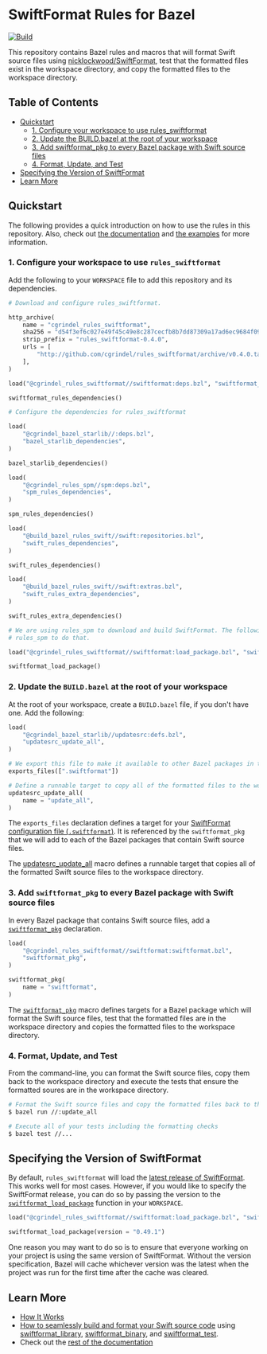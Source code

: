 # SwiftFormat Rules for Bazel

[![Build](https://github.com/cgrindel/rules_swiftformat/actions/workflows/ci.yml/badge.svg)](https://github.com/cgrindel/rules_swiftformat/actions/workflows/ci.yml)

This repository contains Bazel rules and macros that will format Swift source files using
[nicklockwood/SwiftFormat](https://github.com/nicklockwood/SwiftFormat), test that the formatted
files exist in the workspace directory, and copy the formatted files to the workspace directory.

## Table of Contents

* [Quickstart](#quickstart)
  * [1\. Configure your workspace to use rules\_swiftformat](#1-configure-your-workspace-to-use-rules_swiftformat)
  * [2\. Update the BUILD\.bazel at the root of your workspace](#2-update-the-buildbazel-at-the-root-of-your-workspace)
  * [3\. Add swiftformat\_pkg to every Bazel package with Swift source files](#3-add-swiftformat_pkg-to-every-bazel-package-with-swift-source-files)
  * [4\. Format, Update, and Test](#4-format-update-and-test)
* [Specifying the Version of SwiftFormat](#specifying-the-version-of-swiftformat)
* [Learn More](#learn-more)

<a id="#quickstart"></a>
## Quickstart

The following provides a quick introduction on how to use the rules in this repository. Also, check
out [the documentation](/doc/) and [the examples](/examples/) for more information.

### 1. Configure your workspace to use `rules_swiftformat`

Add the following to your `WORKSPACE` file to add this repository and its dependencies.

<!-- BEGIN WORKSPACE SNIPPET -->
```python
# Download and configure rules_swiftformat.

http_archive(
    name = "cgrindel_rules_swiftformat",
    sha256 = "d54f3ef6c027e49f45c49e8c287cecfb8b7dd87309a17ad6ec9684f09970436a",
    strip_prefix = "rules_swiftformat-0.4.0",
    urls = [
        "http://github.com/cgrindel/rules_swiftformat/archive/v0.4.0.tar.gz",
    ],
)

load("@cgrindel_rules_swiftformat//swiftformat:deps.bzl", "swiftformat_rules_dependencies")

swiftformat_rules_dependencies()

# Configure the dependencies for rules_swiftformat

load(
    "@cgrindel_bazel_starlib//:deps.bzl",
    "bazel_starlib_dependencies",
)

bazel_starlib_dependencies()

load(
    "@cgrindel_rules_spm//spm:deps.bzl",
    "spm_rules_dependencies",
)

spm_rules_dependencies()

load(
    "@build_bazel_rules_swift//swift:repositories.bzl",
    "swift_rules_dependencies",
)

swift_rules_dependencies()

load(
    "@build_bazel_rules_swift//swift:extras.bzl",
    "swift_rules_extra_dependencies",
)

swift_rules_extra_dependencies()

# We are using rules_spm to download and build SwiftFormat. The following will configure
# rules_spm to do that.

load("@cgrindel_rules_swiftformat//swiftformat:load_package.bzl", "swiftformat_load_package")

swiftformat_load_package()
```
<!-- END WORKSPACE SNIPPET -->

### 2. Update the `BUILD.bazel` at the root of your workspace

At the root of your workspace, create a `BUILD.bazel` file, if you don't have one. Add the
following:

```python
load(
    "@cgrindel_bazel_starlib//updatesrc:defs.bzl",
    "updatesrc_update_all",
)

# We export this file to make it available to other Bazel packages in the workspace.
exports_files([".swiftformat"])

# Define a runnable target to copy all of the formatted files to the workspace directory.
updatesrc_update_all(
    name = "update_all",
)
```

The `exports_files` declaration defines a target for your [SwiftFormat configuration file
(`.swiftformat`)](https://github.com/nicklockwood/SwiftFormat#config-file). It is referenced by the
`swiftformat_pkg` that we will add to each of the Bazel packages that contain Swift source files.

The [updatesrc_update_all](https://github.com/cgrindel/bazel-starlib/blob/main/doc/updatesrc/rules_and_macros_overview.md#updatesrc_update_all)
macro defines a runnable target that copies all of the formatted Swift source files to the workspace
directory.


### 3. Add `swiftformat_pkg` to every Bazel package with Swift source files

In every Bazel package that contains Swift source files, add a
[`swiftformat_pkg`](/doc/rules_and_macros_overview.md#swiftformat_pkg) declaration.

```python
load(
    "@cgrindel_rules_swiftformat//swiftformat:swiftformat.bzl",
    "swiftformat_pkg",
)

swiftformat_pkg(
    name = "swiftformat",
)
```

The [`swiftformat_pkg`](/doc/rules_and_macros_overview.md#swiftformat_pkg) macro defines targets for
a Bazel package which will format the Swift source files, test that the formatted files are in the
workspace directory and copies the formatted files to the workspace directory.

### 4. Format, Update, and Test

From the command-line, you can format the Swift source files, copy them back to the workspace
directory and execute the tests that ensure the formatted soures are in the workspace directory.

```sh
# Format the Swift source files and copy the formatted files back to the workspace directory
$ bazel run //:update_all

# Execute all of your tests including the formatting checks
$ bazel test //...
```

## Specifying the Version of SwiftFormat

By default, `rules_swiftformat` will load the [latest release of
SwiftFormat](https://github.com/nicklockwood/SwiftFormat/releases). This works well for most cases.
However, if you would like to specify the SwiftFormat release, you can do so by passing the version
to the [`swiftformat_load_package`](/doc/repository_rules_overview.md#swiftformat_load_package) function in your `WORKSPACE`.

```python
load("@cgrindel_rules_swiftformat//swiftformat:load_package.bzl", "swiftformat_load_package")

swiftformat_load_package(version = "0.49.1")
```

One reason you may want to do so is to ensure that everyone working on your project is using the
same version of SwiftFormat. Without the version specification, Bazel will cache whichever version
was the latest when the project was run for the first time after the cache was cleared.

## Learn More

- [How It Works](/doc/how_it_works.md)
- [How to seamlessly build and format your Swift source
  code](/doc/integrate_with_rules_swift.md) using
[swiftformat_library](/doc/rules_and_macros_overview.md#swiftformat_library),
[swiftformat_binary](/doc/rules_and_macros_overview.md#swiftformat_binary), and
[swiftformat_test](/doc/rules_and_macros_overview.md#swiftformat_test). 
- Check out the [rest of the documentation](/doc)

